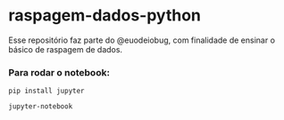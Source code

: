 # raspagem-dados-python
Esse repositório faz parte do @euodeiobug, com finalidade de ensinar o básico de raspagem de dados.

### Para rodar o notebook:
`pip install jupyter`

`jupyter-notebook`
